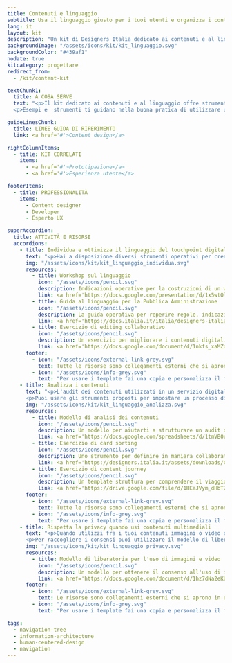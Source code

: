 ```yaml
---
title: Contenuti e linguaggio
subtitle: Usa il linguaggio giusto per i tuoi utenti e organizza i contenuti del tuo progetto digitale
lang: it
layout: kit
description: "Un kit di Designers Italia dedicato ai contenuti e al linguaggio di un progetto digitale"
backgroundImage: "/assets/icons/kit/kit_linguaggio.svg"
backgroundColor: "#439af1"
nodate: true
kitcategory: progettare
redirect_from:
  - /kit/content-kit

textChunk1:
  title: A COSA SERVE
  text: "<p>Il kit dedicato ai contenuti e al linguaggio offre strumenti operativi per creare contenuti, revisionarli in maniera collaborativa e definire il corretto tone of voice (tono di voce) con cui rivolgerti agli utenti.</p>
  <p>Esempi e  strumenti ti guidano nella buona pratica di utilizzare un approccio condiviso alla creazione e alla gestione dei contenuti testuali e multimediali; la guida al linguaggio della Pubblica Amministrazione ti fornisce indicazioni sull’uso delle parole, sulle regole di scrittura oltre che esempi di tono di voce da utilizzare nei vari contesti d’uso di un touchpoint (punto di accesso) digitale.</p>"

guideLinesChunk:
  title: LINEE GUIDA DI RIFERIMENTO
  link: <a href='#'>Content design</a>

rightColumnItems:
  - title: KIT CORRELATI
    items:
      - <a href='#'>Prototipazione</a>
      - <a href='#'>Esperienza utente</a>

footerItems:
  - title: PROFESSIONALITÀ
    items:
      - Content designer
      - Developer
      - Esperto UX

superAccordion:
  title: ATTIVITÀ E RISORSE
  accordions:
    - title: Individua e ottimizza il linguaggio del touchpoint digitale
      text: "<p>Hai a disposizione diversi strumenti operativi per creare e ottimizzare i contenuti dell'interfaccia digitale di un servizio. In questa sezione trovi le indicazioni per svolgere un workshop finalizzato a coinvolgere utenti e stakeholder nel percorso iniziale di content design e linguaggio di un servizio, un esercizio di editing collaborativo e il riferimento alla Guida alla linguaggio della Pubblica Amministrazione, che ti offre regole, indicazioni e suggerimenti per l'uso del linguaggio a seconda dei vari contesti d'uso del servizio digitale.</p>"
      img: "/assets/icons/kit/kit_linguaggio_individua.svg"
      resources:
        - title: Workshop sul linguaggio
          icon: "/assets/icons/pencil.svg"
          description: Indicazioni operative per la costruzioni di un workshop dedicato ai contenuti e al linguaggio
          link: <a href='https://docs.google.com/presentation/d/1x5wtOl0D5LZEugRAp7-XwNdcyAV_ScG9O2e9Jy2Pnbg/edit?usp=sharing' target="_blank" aria-label="Vai alla risorsa (link esterno)">Vai alla risorsa</a>
        - title: Guida al linguaggio per la Pubblica Amministrazione
          icon: "/assets/icons/pencil.svg"
          description: La guida operativa per reperire regole, indicazioni e suggerimenti per l'uso del linguaggio in contenuti e servizi della PA
          link: <a href='https://docs.italia.it/italia/designers-italia/writing-toolkit/' target="_blank" aria-label="Vai alla guida (link esterno)">Vai alla guida</a>  
        - title: Esercizio di editing collaborativo
          icon: "/assets/icons/pencil.svg"
          description: Un esercizio per migliorare i contenuti digitali grazie a un percorso di editing collaborativo
          link: <a href='https://docs.google.com/document/d/1nkfs_xaMZdn2Q6ohSWYbFP7bvLnmKO75hyqO3ws38Fc/edit?usp=sharing' target="_blank" aria-label="Vai alla risorsa (link esterno)">Vai alla risorsa</a>  
      footer:
        - icon: "/assets/icons/external-link-grey.svg"
          text: Tutte le risorse sono collegamenti esterni che si aprono in una nuova finestra.
        - icon: "/assets/icons/info-grey.svg"
          text: "Per usare i template fai una copia e personalizza il file: trovi le istruzioni nella prima pagina della risorsa."
    - title: Analizza i contenuti
      text: "<p>L'audit dei contenuti utilizzati in un servizio digitale è un'attività fondamentale per ottimizzare in maniera iterativa e collaborativa la rispondenza di informazioni e contenuti multimediali alle esigenze informative di utenti e stakeholder.</p>
      <p>Puoi usare gli strumenti proposti per impostare un processo di gestione delle risorse e dei flussi di lavoro, sia per attività ordinarie (creazione, revisione, organizzazione, aggiornamento) che per attività straordinarie (traduzione, migrazione).</p>"
      img: "/assets/icons/kit/kit_linguaggio_analizza.svg"
      resources:
        - title: Modello di analisi dei contenuti
          icon: "/assets/icons/pencil.svg"
          description: Un modello per aiutarti a strutturare un audit dei contenuti e coordinare gli interventi di revisione
          link: <a href='https://docs.google.com/spreadsheets/d/1tmVB0unvsZ5wViYFtyaf95t69Pt4a5JAIFmGdjJjdwI/edit?usp=sharing' target="_blank" aria-label="Vai alla risorsa (link esterno)" >Vai alla risorsa</a>
        - title: Esercizio di card sorting
          icon: "/assets/icons/pencil.svg"
          description: Uno strumento per definire in maniera collaborativa le funzionalità più importanti di un servizio digitale
          link: <a href='https://designers.italia.it/assets/downloads/CoDesignWorkshop_Card%20sorting.pdf' target="_blank" aria-label="Scarica la risorsa (PDF)">Scarica la risorsa (PDF)</a>
        - title: Esercizio di content journey
          icon: "/assets/icons/pencil.svg"
          description: Un template struttura per comprendere il viaggio dell'utente fra i contenuti del tuo servizio
          link: <a href='https://drive.google.com/file/d/1HEaJVym_dHbT2HdNd8oWDZZBMUwCuaFe/view?usp=sharing' target="_blank" aria-label="Vai alla risorsa (link esterno)" >Vai alla risorsa</a>
      footer:
        - icon: "/assets/icons/external-link-grey.svg"
          text: Tutte le risorse sono collegamenti esterni che si aprono in una nuova finestra.
        - icon: "/assets/icons/info-grey.svg"
          text: "Per usare i template fai una copia e personalizza il file: trovi le istruzioni nella prima pagina della risorsa."
    - title: Rispetta la privacy quando usi contenuti multimediali
      text: "<p>Quando utilizzi fra i tuoi contenuti immagini o video originali che ritraggono delle persone, devi per legge ottenere il loro consenso all'utilizzo e alla pubblicazione online dei contenuti dove sono ritratti.</p>
      <p>Per raccogliere i consensi puoi utilizzare il modello di liberatoria redatto secondo l'informativa sul trattamento dei dati personali ai sensi dell’art. 13 del Regolamento (UE) 2016/679.</p>"
      img: "/assets/icons/kit/kit_linguaggio_privacy.svg"
      resources:
        - title: Modello di liberatoria per l'uso di immagini e video
          icon: "/assets/icons/pencil.svg"
          description: Un modello per ottenere il consenso all'uso di immagini e video
          link: <a href='https://docs.google.com/document/d/1hz7dNa2eKU1atAr3dzgyZH0W2kETBuDBejk62wEVPL4/edit?usp=sharing' target="_blank" aria-label="Vai alla risorsa (link esterno)" >Vai alla risorsa</a>
      footer:
        - icon: "/assets/icons/external-link-grey.svg"
          text: Le risorse sono collegamenti esterni che si aprono in una nuova finestra o file PDF da scaricare.
        - icon: "/assets/icons/info-grey.svg"
          text: "Per usare i template fai una copia e personalizza il file: trovi le istruzioni nella prima pagina della risorsa."

tags:
  - navigation-tree
  - information-architecture
  - human-centered-design
  - navigation
---
```

